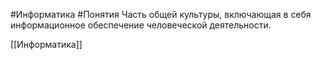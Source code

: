 #Информатика #Понятия 
Часть общей культуры, включающая в себя информационное обеспечение человеческой деятельности.

[[Информатика]]